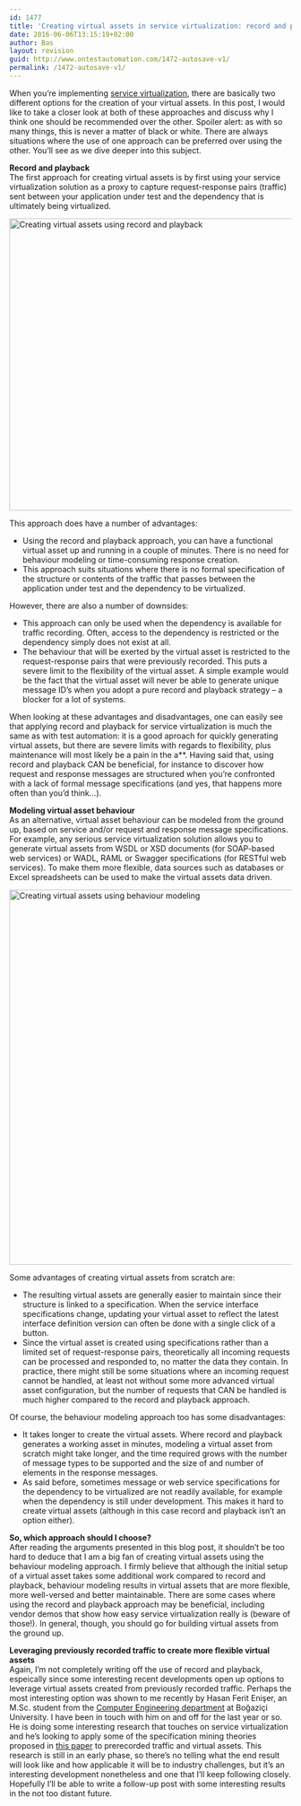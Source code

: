 ```yaml
---
id: 1477
title: 'Creating virtual assets in service virtualization: record and playback or behaviour modeling?'
date: 2016-06-06T13:15:19+02:00
author: Bas
layout: revision
guid: http://www.ontestautomation.com/1472-autosave-v1/
permalink: /1472-autosave-v1/
---
```

When you&#8217;re implementing <a href="https://en.wikipedia.org/wiki/Service_virtualization" target="_blank">service virtualization</a>, there are basically two different options for the creation of your virtual assets. In this post, I would like to take a closer look at both of these approaches and discuss why I think one should be recommended over the other. Spoiler alert: as with so many things, this is never a matter of black or white. There are always situations where the use of one approach can be preferred over using the other. You&#8217;ll see as we dive deeper into this subject.

**Record and playback**  
The first approach for creating virtual assets is by first using your service virtualization solution as a proxy to capture request-response pairs (traffic) sent between your application under test and the dependency that is ultimately being virtualized.

<a href="http://www.ontestautomation.com/?attachment_id=1473" rel="attachment wp-att-1473"><img src="http://www.ontestautomation.com/wp-content/uploads/2016/06/from_record_to_playback.png" alt="Creating virtual assets using record and playback" width="1576" height="521" class="aligncenter size-full wp-image-1473" srcset="https://www.ontestautomation.com/wp-content/uploads/2016/06/from_record_to_playback.png 1576w, https://www.ontestautomation.com/wp-content/uploads/2016/06/from_record_to_playback-300x99.png 300w, https://www.ontestautomation.com/wp-content/uploads/2016/06/from_record_to_playback-768x254.png 768w, https://www.ontestautomation.com/wp-content/uploads/2016/06/from_record_to_playback-1024x339.png 1024w" sizes="(max-width: 1576px) 100vw, 1576px" /></a>

This approach does have a number of advantages:

  * Using the record and playback approach, you can have a functional virtual asset up and running in a couple of minutes. There is no need for behaviour modeling or time-consuming response creation.
  * This approach suits situations where there is no formal specification of the structure or contents of the traffic that passes between the application under test and the dependency to be virtualized.

However, there are also a number of downsides:

  * This approach can only be used when the dependency is available for traffic recording. Often, access to the dependency is restricted or the dependency simply does not exist at all.
  * The behaviour that will be exerted by the virtual asset is restricted to the request-response pairs that were previously recorded. This puts a severe limit to the flexibility of the virtual asset. A simple example would be the fact that the virtual asset will never be able to generate unique message ID&#8217;s when you adopt a pure record and playback strategy &#8211; a blocker for a lot of systems.

When looking at these advantages and disadvantages, one can easily see that applying record and playback for service virtualization is much the same as with test automation: it is a good aproach for quickly generating virtual assets, but there are severe limits with regards to flexibility, plus maintenance will most likely be a pain in the a**. Having said that, using record and playback CAN be beneficial, for instance to discover how request and response messages are structured when you&#8217;re confronted with a lack of formal message specifications (and yes, that happens more often than you&#8217;d think&#8230;).

**Modeling virtual asset behaviour**  
As an alternative, virtual asset behaviour can be modeled from the ground up, based on service and/or request and response message specifications. For example, any serious service virtualization solution allows you to generate virtual assets from WSDL or XSD documents (for SOAP-based web services) or WADL, RAML or Swagger specifications (for RESTful web services). To make them more flexible, data sources such as databases or Excel spreadsheets can be used to make the virtual assets data driven.

<a href="http://www.ontestautomation.com/?attachment_id=1474" rel="attachment wp-att-1474"><img src="http://www.ontestautomation.com/wp-content/uploads/2016/06/behaviour_modeling.png" alt="Creating virtual assets using behaviour modeling" width="1544" height="669" class="aligncenter size-full wp-image-1474" srcset="https://www.ontestautomation.com/wp-content/uploads/2016/06/behaviour_modeling.png 1544w, https://www.ontestautomation.com/wp-content/uploads/2016/06/behaviour_modeling-300x130.png 300w, https://www.ontestautomation.com/wp-content/uploads/2016/06/behaviour_modeling-768x333.png 768w, https://www.ontestautomation.com/wp-content/uploads/2016/06/behaviour_modeling-1024x444.png 1024w" sizes="(max-width: 1544px) 100vw, 1544px" /></a>

Some advantages of creating virtual assets from scratch are:

  * The resulting virtual assets are generally easier to maintain since their structure is linked to a specification. When the service interface specifications change, updating your virtual asset to reflect the latest interface definition version can often be done with a single click of a button.
  * Since the virtual asset is created using specifications rather than a limited set of request-response pairs, theoretically all incoming requests can be processed and responded to, no matter the data they contain. In practice, there might still be some situations where an incoming request cannot be handled, at least not without some more advanced virtual asset configuration, but the number of requests that CAN be handled is much higher compared to the record and playback approach.

Of course, the behaviour modeling approach too has some disadvantages:

  * It takes longer to create the virtual assets. Where record and playback generates a working asset in minutes, modeling a virtual asset from scratch might take longer, and the time required grows with the number of message types to be supported and the size of and number of elements in the response messages.
  * As said before, sometimes message or web service specifications for the dependency to be virtualized are not readily available, for example when the dependency is still under development. This makes it hard to create virtual assets (although in this case record and playback isn&#8217;t an option either).

**So, which approach should I choose?**  
After reading the arguments presented in this blog post, it shouldn&#8217;t be too hard to deduce that I am a big fan of creating virtual assets using the behaviour modeling approach. I firmly believe that although the initial setup of a virtual asset takes some additional work compared to record and playback, behaviour modeling results in virtual assets that are more flexible, more well-versed and better maintainable. There are some cases where using the record and playback approach may be beneficial, including vendor demos that show how easy service virtualization really is (beware of those!). In general, though, you should go for building virtual assets from the ground up.

**Leveraging previously recorded traffic to create more flexible virtual assets**  
Again, I&#8217;m not completely writing off the use of record and playback, espeically since some interesting recent developments open up options to leverage virtual assets created from previously recorded traffic. Perhaps the most interesting option was shown to me recently by Hasan Ferit Enişer, an M.Sc. student from the <a href="http://www.cmpe.boun.edu.tr/" target="_blank">Computer Engineering department</a> at Boğaziçi University. I have been in touch with him on and off for the last year or so. He is doing some interesting research that touches on service virtualization and he&#8217;s looking to apply some of the specification mining theories proposed in <a href="http://people.cs.umass.edu/~brun/pubs/pubs/Krka14fse.pdf" target="_blank">this paper</a> to prerecorded traffic and virtual assets. This research is still in an early phase, so there&#8217;s no telling what the end result will look like and how applicable it will be to industry challenges, but it&#8217;s an interesting development nonetheless and one that I&#8217;ll keep following closely. Hopefully I&#8217;ll be able to write a follow-up post with some interesting results in the not too distant future.